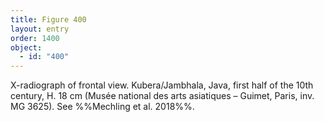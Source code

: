 ```yaml
---
title: Figure 400
layout: entry
order: 1400
object:
  - id: "400"
---
```


X-radiograph of frontal view. Kubera/Jambhala, Java, first half of the 10th century, H. 18 cm (Musée national des arts asiatiques – Guimet, Paris, inv. MG 3625). See %%Mechling et al. 2018%%.
